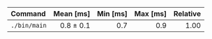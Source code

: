 | Command | Mean [ms] | Min [ms] | Max [ms] | Relative |
|:---|---:|---:|---:|---:|
| `./bin/main` | 0.8 ± 0.1 | 0.7 | 0.9 | 1.00 |
